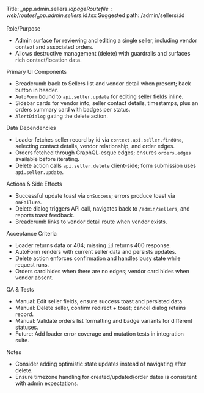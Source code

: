 Title: _app.admin.sellers.$id page
Route file: web/routes/_app.admin.sellers.$id.tsx
Suggested path: /admin/sellers/:id

Role/Purpose
- Admin surface for reviewing and editing a single seller, including vendor context and associated orders.
- Allows destructive management (delete) with guardrails and surfaces rich contact/location data.

Primary UI Components
- Breadcrumb back to Sellers list and vendor detail when present; back button in header.
- `AutoForm` bound to `api.seller.update` for editing seller fields inline.
- Sidebar cards for vendor info, seller contact details, timestamps, plus an orders summary card with badges per status.
- `AlertDialog` gating the delete action.

Data Dependencies
- Loader fetches seller record by id via `context.api.seller.findOne`, selecting contact details, vendor relationship, and order edges.
- Orders fetched through GraphQL-esque edges; ensures `orders.edges` available before iterating.
- Delete action calls `api.seller.delete` client-side; form submission uses `api.seller.update`.

Actions & Side Effects
- Successful update toast via `onSuccess`; errors produce toast via `onFailure`.
- Delete dialog triggers API call, navigates back to `/admin/sellers`, and reports toast feedback.
- Breadcrumb links to vendor detail route when vendor exists.

Acceptance Criteria
- Loader returns data or 404; missing `id` returns 400 response.
- AutoForm renders with current seller data and persists updates.
- Delete action enforces confirmation and handles busy state while request runs.
- Orders card hides when there are no edges; vendor card hides when vendor absent.

QA & Tests
- Manual: Edit seller fields, ensure success toast and persisted data.
- Manual: Delete seller, confirm redirect + toast; cancel dialog retains record.
- Manual: Validate orders list formatting and badge variants for different statuses.
- Future: Add loader error coverage and mutation tests in integration suite.

Notes
- Consider adding optimistic state updates instead of navigating after delete.
- Ensure timezone handling for created/updated/order dates is consistent with admin expectations.
